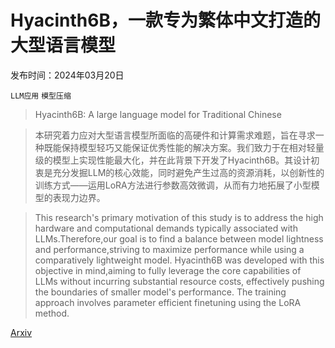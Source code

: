 # Hyacinth6B，一款专为繁体中文打造的大型语言模型

发布时间：2024年03月20日

`LLM应用` `模型压缩`

> Hyacinth6B: A large language model for Traditional Chinese

> 本研究着力应对大型语言模型所面临的高硬件和计算需求难题，旨在寻求一种既能保持模型轻巧又能保证优秀性能的解决方案。我们致力于在相对轻量级的模型上实现性能最大化，并在此背景下开发了Hyacinth6B。其设计初衷是充分发掘LLM的核心效能，同时避免产生过高的资源消耗，以创新性的训练方式——运用LoRA方法进行参数高效微调，从而有力地拓展了小型模型的表现力边界。

> This research's primary motivation of this study is to address the high hardware and computational demands typically associated with LLMs.Therefore,our goal is to find a balance between model lightness and performance,striving to maximize performance while using a comparatively lightweight model. Hyacinth6B was developed with this objective in mind,aiming to fully leverage the core capabilities of LLMs without incurring substantial resource costs, effectively pushing the boundaries of smaller model's performance. The training approach involves parameter efficient finetuning using the LoRA method.

[Arxiv](https://arxiv.org/abs/2403.13334)